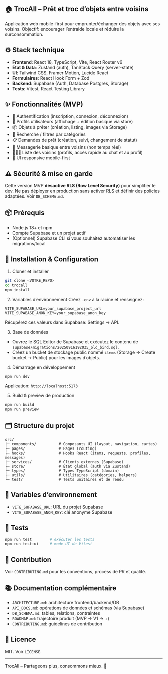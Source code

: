 ## 🏠 TrocAll – Prêt et troc d’objets entre voisins

Application web mobile-first pour emprunter/échanger des objets avec ses voisins. Objectif: encourager l’entraide locale et réduire la surconsommation.

## ⚙️ Stack technique
- **Frontend**: React 18, TypeScript, Vite, React Router v6
- **État & Data**: Zustand (auth), TanStack Query (server-state)
- **UI**: Tailwind CSS, Framer Motion, Lucide React
- **Formulaires**: React Hook Form + Zod
- **Backend**: Supabase (Auth, Database Postgres, Storage)
- **Tests**: Vitest, React Testing Library

## ✨ Fonctionnalités (MVP)
- 🔐 Authentification (inscription, connexion, déconnexion)
- 👤 Profils utilisateurs (affichage + édition basique via store)
- 📦 Objets à prêter (création, listing, images via Storage)
- 🔎 Recherche / filtres par catégories
- 📋 Demandes de prêt (création, suivi, changement de statut)
- 💬 Messagerie basique entre voisins (non temps réel)
- 🧑‍🤝‍🧑 Liste des voisins (profils, accès rapide au chat et au profil)
- 📱 UI responsive mobile-first

## ⚠️ Sécurité & mise en garde
Cette version MVP **désactive RLS (Row Level Security)** pour simplifier le dev. Ne pas déployer en production sans activer RLS et définir des policies adaptées. Voir `DB_SCHEMA.md`.

## 📦 Prérequis
- Node.js 18+ et npm
- Compte Supabase et un projet actif
- (Optionnel) Supabase CLI si vous souhaitez automatiser les migrations/local

## 🚀 Installation & Configuration
1. Cloner et installer
```bash
git clone <VOTRE_REPO>
cd trocall
npm install
```

2. Variables d’environnement
Créez `.env` à la racine et renseignez:
```env
VITE_SUPABASE_URL=your_supabase_project_url
VITE_SUPABASE_ANON_KEY=your_supabase_anon_key
```
Récupérez ces valeurs dans Supabase: Settings → API.

3. Base de données
- Ouvrez le SQL Editor de Supabase et exécutez le contenu de `supabase/migrations/20250916192035_old_bird.sql`.
- Créez un bucket de stockage public nommé `items` (Storage → Create bucket → Public) pour les images d’objets.

4. Démarrage en développement
```bash
npm run dev
```
Application: `http://localhost:5173`

5. Build & preview de production
```bash
npm run build
npm run preview
```

## 🗂️ Structure du projet
```
src/
├─ components/          # Composants UI (layout, navigation, cartes)
├─ pages/               # Pages (routing)
├─ hooks/               # Hooks React (items, requests, profiles, messages)
├─ services/            # Clients externes (Supabase)
├─ store/               # État global (auth via Zustand)
├─ types/               # Types TypeScript (domain)
├─ utils/               # Utilitaires (catégories, helpers)
└─ test/                # Tests unitaires et de rendu
```

## 🔑 Variables d’environnement
- `VITE_SUPABASE_URL`: URL du projet Supabase
- `VITE_SUPABASE_ANON_KEY`: clé anonyme Supabase

## 🧪 Tests
```bash
npm run test        # exécuter les tests
npm run test:ui     # mode UI de Vitest
```

## 🤝 Contribution
Voir `CONTRIBUTING.md` pour les conventions, process de PR et qualité.

## 📚 Documentation complémentaire
- `ARCHITECTURE.md`: architecture frontend/backend/DB
- `API_DOCS.md`: opérations de données et schémas (via Supabase)
- `DB_SCHEMA.md`: tables, relations, contraintes
- `ROADMAP.md`: trajectoire produit (MVP → V1 → +)
- `CONTRIBUTING.md`: guidelines de contribution

## 📄 Licence
MIT. Voir `LICENSE`.

---

TrocAll – Partageons plus, consommons mieux. 🌱